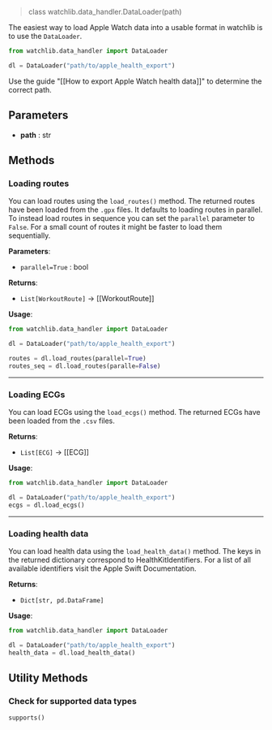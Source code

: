 > class watchlib.data_handler.DataLoader(path)

The easiest way to load Apple Watch data into a usable format in watchlib is to use the `DataLoader`. 

```python
from watchlib.data_handler import DataLoader

dl = DataLoader("path/to/apple_health_export")
```

Use the guide "[[How to export Apple Watch health data]]" to determine the correct path. 

## Parameters
- **path** : str
## Methods
### Loading routes
You can load routes using the `load_routes()` method. The returned routes have been loaded from the `.gpx` files.
It defaults to loading routes in parallel. To instead load routes in sequence you can set the `parallel` parameter to `False`. For a small count of routes it might be faster to load them sequentially.

**Parameters**:
- `parallel=True` : bool

**Returns**: 
- `List[WorkoutRoute]` → [[WorkoutRoute]]

**Usage**:
```python
from watchlib.data_handler import DataLoader 

dl = DataLoader("path/to/apple_health_export")

routes = dl.load_routes(parallel=True) 
routes_seq = dl.load_routes(paralle=False)
```

---

### Loading ECGs
You can load ECGs using the `load_ecgs()` method. The returned ECGs have been loaded from the `.csv` files.

**Returns**: 
- `List[ECG]` → [[ECG]]

**Usage**:
```python
from watchlib.data_handler import DataLoader 

dl = DataLoader("path/to/apple_health_export")
ecgs = dl.load_ecgs()
```

---

### Loading health data
You can load health data using the `load_health_data()` method. The keys in the returned dictionary correspond to HealthKitIdentifiers. For a list of all available identifiers visit the Apple Swift Documentation.

**Returns**: 
- `Dict[str, pd.DataFrame]`

**Usage**:
```python
from watchlib.data_handler import DataLoader 

dl = DataLoader("path/to/apple_health_export")
health_data = dl.load_health_data()
```


## Utility Methods

### Check for supported data types
`supports()`
